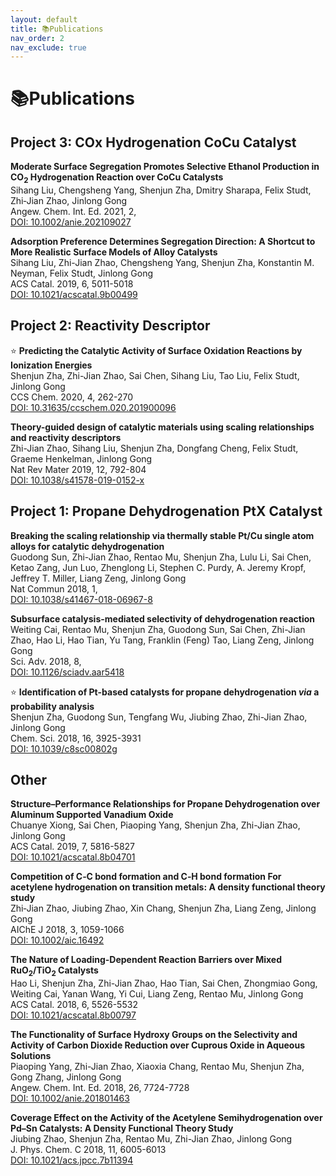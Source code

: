 ```yaml
---
layout: default
title: 📚Publications
nav_order: 2
nav_exclude: true
---
```


# 📚Publications

## Project 3: COx Hydrogenation CoCu Catalyst

**Moderate Surface Segregation Promotes Selective Ethanol Production in CO<sub>2</sub> Hydrogenation Reaction over CoCu Catalysts**  
Sihang Liu, Chengsheng Yang, Shenjun Zha, Dmitry Sharapa, Felix Studt, Zhi‐Jian Zhao, Jinlong Gong  
Angew. Chem. Int. Ed. 2021, 2,   
[DOI: 10.1002/anie.202109027](https://doi.org/10.1002/anie.202109027)

**Adsorption Preference Determines Segregation Direction: A Shortcut to More Realistic Surface Models of Alloy Catalysts**  
Sihang Liu, Zhi-Jian Zhao, Chengsheng Yang, Shenjun Zha, Konstantin M. Neyman, Felix Studt, Jinlong Gong  
ACS Catal. 2019, 6, 5011-5018  
[DOI: 10.1021/acscatal.9b00499](https://doi.org/10.1021/acscatal.9b00499)

## Project 2: Reactivity Descriptor

⭐️ **Predicting the Catalytic Activity of Surface Oxidation Reactions by Ionization Energies**  
Shenjun Zha, Zhi-Jian Zhao, Sai Chen, Sihang Liu, Tao Liu, Felix Studt, Jinlong Gong  
CCS Chem. 2020, 4, 262-270  
[DOI: 10.31635/ccschem.020.201900096](https://doi.org/10.31635/ccschem.020.201900096)

**Theory-guided design of catalytic materials using scaling relationships and reactivity descriptors**  
Zhi-Jian Zhao, Sihang Liu, Shenjun Zha, Dongfang Cheng, Felix Studt, Graeme Henkelman, Jinlong Gong  
Nat Rev Mater 2019, 12, 792-804  
[DOI: 10.1038/s41578-019-0152-x](https://doi.org/10.1038/s41578-019-0152-x)

## Project 1: Propane Dehydrogenation PtX Catalyst

**Breaking the scaling relationship via thermally stable Pt/Cu single atom alloys for catalytic dehydrogenation**  
Guodong Sun, Zhi-Jian Zhao, Rentao Mu, Shenjun Zha, Lulu Li, Sai Chen, Ketao Zang, Jun Luo, Zhenglong Li, Stephen C. Purdy, A. Jeremy Kropf, Jeffrey T. Miller, Liang Zeng, Jinlong Gong  
Nat Commun 2018, 1,   
[DOI: 10.1038/s41467-018-06967-8](https://doi.org/10.1038/s41467-018-06967-8)

**Subsurface catalysis-mediated selectivity of dehydrogenation reaction**  
Weiting Cai, Rentao Mu, Shenjun Zha, Guodong Sun, Sai Chen, Zhi-Jian Zhao, Hao Li, Hao Tian, Yu Tang, Franklin (Feng) Tao, Liang Zeng, Jinlong Gong  
Sci. Adv. 2018, 8,   
[DOI: 10.1126/sciadv.aar5418](https://doi.org/10.1126/sciadv.aar5418)

⭐️ **Identification of Pt-based catalysts for propane dehydrogenation <i>via</i> a probability analysis**  
Shenjun Zha, Guodong Sun, Tengfang Wu, Jiubing Zhao, Zhi-Jian Zhao, Jinlong Gong  
Chem. Sci. 2018, 16, 3925-3931  
[DOI: 10.1039/c8sc00802g](https://doi.org/10.1039/c8sc00802g)

## Other

**Structure–Performance Relationships for Propane Dehydrogenation over Aluminum Supported Vanadium Oxide**  
Chuanye Xiong, Sai Chen, Piaoping Yang, Shenjun Zha, Zhi-Jian Zhao, Jinlong Gong  
ACS Catal. 2019, 7, 5816-5827  
[DOI: 10.1021/acscatal.8b04701](https://doi.org/10.1021/acscatal.8b04701)

**Competition of C‐C bond formation and C‐H bond formation For acetylene hydrogenation on transition metals: A density functional theory study**  
Zhi‐Jian Zhao, Jiubing Zhao, Xin Chang, Shenjun Zha, Liang Zeng, Jinlong Gong  
AIChE J 2018, 3, 1059-1066  
[DOI: 10.1002/aic.16492](https://doi.org/10.1002/aic.16492)

**The Nature of Loading-Dependent Reaction Barriers over Mixed RuO<sub>2</sub>/TiO<sub>2</sub> Catalysts**  
Hao Li, Shenjun Zha, Zhi-Jian Zhao, Hao Tian, Sai Chen, Zhongmiao Gong, Weiting Cai, Yanan Wang, Yi Cui, Liang Zeng, Rentao Mu, Jinlong Gong  
ACS Catal. 2018, 6, 5526-5532  
[DOI: 10.1021/acscatal.8b00797](https://doi.org/10.1021/acscatal.8b00797)

**The Functionality of Surface Hydroxy Groups on the Selectivity and Activity of Carbon Dioxide Reduction over Cuprous Oxide in Aqueous Solutions**  
Piaoping Yang, Zhi-Jian Zhao, Xiaoxia Chang, Rentao Mu, Shenjun Zha, Gong Zhang, Jinlong Gong  
Angew. Chem. Int. Ed. 2018, 26, 7724-7728  
[DOI: 10.1002/anie.201801463](https://doi.org/10.1002/anie.201801463)

**Coverage Effect on the Activity of the Acetylene Semihydrogenation over Pd–Sn Catalysts: A Density Functional Theory Study**  
Jiubing Zhao, Shenjun Zha, Rentao Mu, Zhi-Jian Zhao, Jinlong Gong  
J. Phys. Chem. C 2018, 11, 6005-6013  
[DOI: 10.1021/acs.jpcc.7b11394](https://doi.org/10.1021/acs.jpcc.7b11394)


